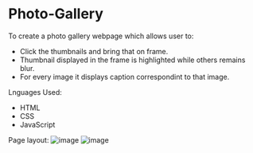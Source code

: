 ﻿# Photo-Gallery

To create a photo gallery webpage which allows user to:
* Click the thumbnails and bring that on frame.
* Thumbnail displayed in the frame is highlighted while others remains blur.
* For every image it displays caption correspondint to that image. 

Lnguages Used:
* HTML
* CSS
* JavaScript

Page layout:
![image](https://user-images.githubusercontent.com/65732044/166124841-241d4da9-3ff2-4d92-a596-911db3d6ed63.png)
![image](https://user-images.githubusercontent.com/65732044/166124854-e957a281-f7c5-48e0-b437-ef99333d3373.png)

